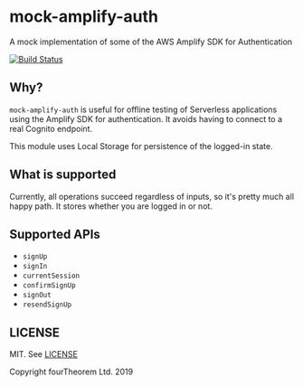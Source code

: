 # mock-amplify-auth

A mock implementation of some of the AWS Amplify SDK for Authentication

[![Build Status](https://travis-ci.org/fourTheorem/mock-amplify-auth.svg?branch=master)](https://travis-ci.org/fourTheorem/mock-amplify-auth)

## Why?

`mock-amplify-auth` is useful for offline testing of Serverless applications using the Amplify SDK for authentication. It avoids having to connect to a real Cognito endpoint.

This module uses Local Storage for persistence of the logged-in state.

## What is supported

Currently, all operations succeed regardless of inputs, so it's pretty much all happy path. It stores whether you are logged in or not.

## Supported APIs

- `signUp`
- `signIn`
- `currentSession`
- `confirmSignUp`
- `signOut`
- `resendSignUp`

## LICENSE

MIT. See [LICENSE](LICENSE)

Copyright fourTheorem Ltd. 2019
